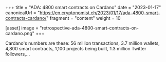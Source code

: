 +++
title = "ADA: 4800 smart contracts on Cardano"
date = "2023-01-17"
canonicalUrl = "https://en.cryptonomist.ch/2023/01/17/ada-4800-smart-contracts-cardano/"
fragment = "content"
weight = 10

[asset]
    image = "retrospective-ada-4800-smart-contracts-on-cardano.png"
+++

Cardano's numbers are these: 56 million transactions, 3.7 million wallets, 
4,800 smart contracts, 1,100 projects being built, 1.3 million Twitter 
followers,...
